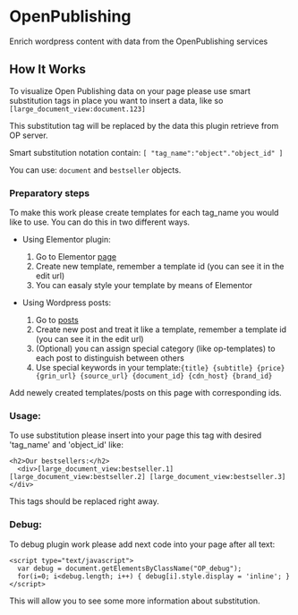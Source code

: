 # OpenPublishing #

Enrich wordpress content with data from the OpenPublishing services

## How It Works ##

To visualize Open Publishing data on your page please use smart substitution tags in place you want to insert a data, like so `[large_document_view:document.123]`

This substitution tag will be replaced by the data this plugin retrieve from OP server.

Smart substitution notation contain: ``[ "tag_name":"object"."object_id" ]``

You can use: `document` and `bestseller` objects.

### Preparatory steps ###

To make this work please create templates for each tag_name you would like to use. You can do this in two different ways.

* Using Elementor plugin:

  1. Go to Elementor <a href="/wp-admin/edit.php?post_type=elementor_library">page</a>
  2. Create new template, remember a template id (you can see it in the edit url)
  3. You can easaly style your template by means of Elementor


* Using Wordpress posts:
  1. Go to <a href="wp-admin/edit.php">posts</a>
  2. Create new post and treat it like a template, remember a template id (you can see it in the edit url)
  3. (Optional) you can assign special category (like op-templates) to each post to distinguish between others
  4. Use special keywords in your template:`{title} {subtitle} {price} {grin_url} {source_url} {document_id} {cdn_host} {brand_id}`


Add newely created templates/posts on this page with corresponding ids.

### Usage: ###

To use substitution please insert into your page this tag with desired 'tag_name' and 'object_id' like:

    <h2>Our bestsellers:</h2>
      <div>[large_document_view:bestseller.1] [large_document_view:bestseller.2] [large_document_view:bestseller.3]</div>


This tags should be replaced right away.

### Debug: ###

To debug plugin work please add next code into your page after all text:

    <script type="text/javascript">
      var debug = document.getElementsByClassName("OP_debug");
      for(i=0; i<debug.length; i++) { debug[i].style.display = 'inline'; }
    </script>

This will allow you to see some more information about substitution.
